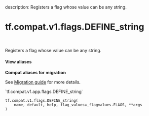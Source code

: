 description: Registers a flag whose value can be any string.

<div itemscope itemtype="http://developers.google.com/ReferenceObject">
<meta itemprop="name" content="tf.compat.v1.flags.DEFINE_string" />
<meta itemprop="path" content="Stable" />
</div>

# tf.compat.v1.flags.DEFINE_string

<!-- Insert buttons and diff -->

<table class="tfo-notebook-buttons tfo-api nocontent" align="left">

</table>



Registers a flag whose value can be any string.

<section class="expandable">
  <h4 class="showalways">View aliases</h4>
  <p>
<b>Compat aliases for migration</b>
<p>See
<a href="https://www.tensorflow.org/guide/migrate">Migration guide</a> for
more details.</p>
<p>`tf.compat.v1.app.flags.DEFINE_string`</p>
</p>
</section>

<pre class="devsite-click-to-copy prettyprint lang-py tfo-signature-link">
<code>tf.compat.v1.flags.DEFINE_string(
    name, default, help, flag_values=_flagvalues.FLAGS, **args
)
</code></pre>



<!-- Placeholder for "Used in" -->
